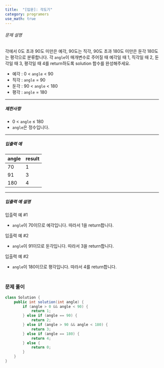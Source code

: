 ```yaml
---
title:  "[입문]: 각도기"
category: programers
use_math: true
---
```




###### 문제 설명

각에서 0도 초과 90도 미만은 예각, 90도는 직각, 90도 초과 180도 미만은 둔각 180도는 평각으로 분류합니다. 각 `angle`이 매개변수로 주어질 때 예각일 때 1, 직각일 때 2, 둔각일 때 3, 평각일 때 4를 return하도록 solution 함수를 완성해주세요.

- 예각 : 0 < `angle` < 90
- 직각 : `angle` = 90
- 둔각 : 90 < `angle` < 180
- 평각 : `angle` = 180

------

##### 제한사항

- 0 < `angle` ≤ 180
- `angle`은 정수입니다.

------

##### 입출력 예

| angle | result |
| ----- | ------ |
| 70    | 1      |
| 91    | 3      |
| 180   | 4      |

------

##### 입출력 예 설명

입출력 예 #1

- `angle`이 70이므로 예각입니다. 따라서 1을 return합니다.

입출력 예 #2

- `angle`이 91이므로 둔각입니다. 따라서 3을 return합니다.

입출력 예 #2

- `angle`이 180이므로 평각입니다. 따라서 4를 return합니다.



### <br>문제 풀이 

```java
class Solution {
    public int solution(int angle) {
        if (angle > 0 && angle < 90) {
            return 1;
        } else if (angle == 90) {
            return 2;
        } else if (angle > 90 && angle < 180) {
            return 3;
        } else if (angle == 180) {
            return 4;
        } else {
            return 0;
        }
    }
}
```





